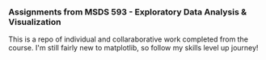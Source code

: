 ### Assignments from MSDS 593 - Exploratory Data Analysis & Visualization 
This is a repo of individual and collaraborative work completed from the course. I'm still fairly new to matplotlib, so follow my skills level up journey!
